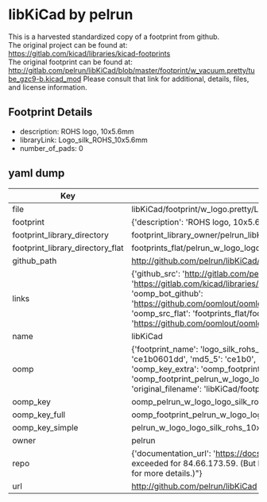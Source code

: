 # libKiCad by pelrun  
This is a harvested standardized copy of a footprint from github.  
The original project can be found at:  
https://gitlab.com/kicad/libraries/kicad-footprints  
The original footprint can be found at:
http://gitlab.com/pelrun/libKiCad/blob/master/footprint/w_vacuum.pretty/tube_gzc9-b.kicad_mod
Please consult that link for additional, details, files, and license information.  
## Footprint Details
* description: ROHS logo, 10x5.6mm  
* libraryLink: Logo_silk_ROHS_10x5.6mm  
* number_of_pads: 0  
## yaml dump  
| Key | Value |  
| --- | --- |  
| file | libKiCad/footprint/w_logo.pretty/Logo_silk_ROHS_10x5.6mm.kicad_mod |  
| footprint | {'description': 'ROHS logo, 10x5.6mm', 'libraryLink': 'Logo_silk_ROHS_10x5.6mm', 'number_of_pads': 0} |  
| footprint_library_directory | footprint_library_owner/pelrun_libKiCad |  
| footprint_library_directory_flat | footprints_flat/pelrun_w_logo_logo_silk_rohs_10x5_6mm/working |  
| github_path | http://github.com/pelrun/libKiCad/blob/master/footprint/w_logo.pretty/Logo_silk_ROHS_10x5.6mm.kicad_mod |  
| links | {'github_src': 'http://gitlab.com/pelrun/libKiCad/blob/master/footprint/w_vacuum.pretty/tube_gzc9-b.kicad_mod', 'github_src_repo': 'https://gitlab.com/kicad/libraries/kicad-footprints', 'oomp_bot': 'footprints/pelrun_w_logo_logo_silk_rohs_10x5_6mm/working', 'oomp_bot_github': 'https://github.com/oomlout/oomlout_oomp_footprint_bot/tree/main/footprints/pelrun_w_logo_logo_silk_rohs_10x5_6mm/working', 'oomp_src_flat': 'footprints_flat/footprints_flat/pelrun_w_logo_logo_silk_rohs_10x5_6mm/working', 'oomp_src_flat_github': 'https://github.com/oomlout/oomlout_oomp_footprint_src/tree/main/footprints_flat/pelrun_w_logo_logo_silk_rohs_10x5_6mm/working'} |  
| name | libKiCad |  
| oomp | {'footprint_name': 'logo_silk_rohs_10x5_6mm', 'library_name': 'w_logo', 'md5': 'ce1b0601dd6cca830415efb28b2c07f1', 'md5_10': 'ce1b0601dd', 'md5_5': 'ce1b0', 'md5_6': 'ce1b06', 'oomp_key': 'oomp_pelrun_w_logo_logo_silk_rohs_10x5_6mm', 'oomp_key_extra': 'oomp_footprint_pelrun_w_logo_logo_silk_rohs_10x5_6mm', 'oomp_key_full': 'oomp_footprint_pelrun_w_logo_logo_silk_rohs_10x5_6mm_ce1b06', 'oomp_key_simple': 'pelrun_w_logo_logo_silk_rohs_10x5_6mm', 'original_filename': 'libKiCad/footprint/w_logo.pretty/Logo_silk_ROHS_10x5.6mm.kicad_mod', 'owner_name': 'pelrun'} |  
| oomp_key | oomp_pelrun_w_logo_logo_silk_rohs_10x5_6mm |  
| oomp_key_full | oomp_footprint_pelrun_w_logo_logo_silk_rohs_10x5_6mm |  
| oomp_key_simple | pelrun_w_logo_logo_silk_rohs_10x5_6mm |  
| owner | pelrun |  
| repo | {'documentation_url': 'https://docs.github.com/rest/overview/resources-in-the-rest-api#rate-limiting', 'message': "API rate limit exceeded for 84.66.173.59. (But here's the good news: Authenticated requests get a higher rate limit. Check out the documentation for more details.)"} |  
| url | http://github.com/pelrun/libKiCad |  

